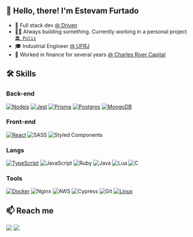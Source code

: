 ## 👋 Hello, there! I'm Estevam Furtado

- 🚀 Full stack dev <a href="https://www.driven.com.br/">@ Driven</a>
- 🧙‍♂️ Always building something. Currently working in a personal project <a href="https://github.com/estevamfurtado/polis">`🏛️ Polis`</a>
- 🎓 Industrial Engineer <a href="https://ufrj.br/en/">@ UFRJ</a>
- 💼 Worked in finance for several years <a href="https://charlesriver.com.br/performance">@ Charles River Capital</a>  

 <!--
  and <img src="https://upload.wikimedia.org/wikipedia/commons/thumb/0/05/Go_Logo_Blue.svg/1280px-Go_Logo_Blue.svg.png" height="23em" align="center" alt="Golang" title="Golang"/>
 -->

## 🛠️ Skills

<div align="">

 
  <strong><h3 align="left">Back-end</h3></strong> 
  
  [![Nodejs](https://img.shields.io/badge/Node.js-43853D?style=for-the-badge&logo=node.js&logoColor=white)](https://nodejs.org/en/docs/)
  [![Jest](https://img.shields.io/badge/-jest-%23C21325?style=for-the-badge&logo=jest&logoColor=white)](https://jestjs.io/)
  [![Prisma](https://img.shields.io/badge/Prisma-3982CE?style=for-the-badge&logo=Prisma&logoColor=white)](https://www.prisma.io/docs/)
  [![Postgres](https://img.shields.io/badge/PostgreSQL-316192?style=for-the-badge&logo=postgresql&logoColor=white)](https://www.postgresql.org/)
  [![MongoDB](https://img.shields.io/badge/MongoDB-%234ea94b.svg?style=for-the-badge&logo=mongodb&logoColor=white)](https://www.mongodb.com/docs/)
  
   <strong><h3 align="left">Front-end</h3></strong> 

  [![React](https://img.shields.io/badge/React-20232A?style=for-the-badge&logo=react&logoColor=61DAFB)](https://reactjs.org/)
  ![SASS](https://img.shields.io/badge/SASS-hotpink.svg?logo=SASS&logoColor=white&style=for-the-badge)
  ![Styled Components](https://img.shields.io/badge/styled--components-DB7093?style=for-the-badge&logo=styled-components&logoColor=white)

 

   <strong><h3 align="left">Langs</h3></strong> 

 [![TypeScript](https://img.shields.io/badge/TypeScript-007ACC?style=for-the-badge&logo=typescript&logoColor=white)](https://www.typescriptlang.org/docs/handbook/2/basic-types.html)
 ![JavaScript](https://img.shields.io/badge/javascript-%23323330.svg?style=for-the-badge&logo=javascript&logoColor=%23F7DF1E)
  ![Ruby](https://img.shields.io/badge/ruby-%23CC342D.svg?style=for-the-badge&logo=ruby&logoColor=white)
  ![Java](https://res.cloudinary.com/practicaldev/image/fetch/s--KR6jSVNe--/c_limit%2Cf_auto%2Cfl_progressive%2Cq_auto%2Cw_880/https://img.shields.io/badge/Java-ED8B00%3Fstyle%3Dfor-the-badge%26logo%3Djava%26logoColor%3Dwhite)
![Lua](https://img.shields.io/badge/lua-%232C2D72.svg?style=for-the-badge&logo=lua&logoColor=white)
![C](https://img.shields.io/badge/c-%2300599C.svg?logo=c&logoColor=white&style=for-the-badge)
 
  <strong><h3 align="left">Tools</h3></strong> 

  [![Docker](https://img.shields.io/badge/docker-%230db7ed.svg?style=for-the-badge&logo=docker&logoColor=white)](https://docs.docker.com/)
  ![Nginx](https://img.shields.io/badge/nginx-%23009639.svg?style=for-the-badge&logo=nginx&logoColor=white)
  ![AWS](https://img.shields.io/badge/AWS-%23FF9900.svg?style=for-the-badge&logo=amazon-aws&logoColor=white)
  ![Cypress](https://img.shields.io/badge/Cypress-17202C?style=for-the-badge&logo=cypress&logoColor=white)
  ![Git](https://img.shields.io/badge/git-%23F05033.svg?style=for-the-badge&logo=git&logoColor=white)
  [![Linux](https://img.shields.io/badge/Linux-FCC624?style=for-the-badge&logo=linux&logoColor=black)](https://github.com/torvalds/linux)
 
 
<!--
![Shell Script](https://img.shields.io/badge/shell_script-%23121011.svg?logo=gnu-bash&logoColor=white&style=for-the-badge)
-->
  
 </div>

## 📫 Reach me
<a href="https://www.linkedin.com/in/estevamfurtado" target="_blank"><img src="https://img.shields.io/badge/-LinkedIn-%230077B5?style=for-the-badge&logo=linkedin&logoColor=white"></a>
<a href = "mailto:estevamfurtado@gmail.com"><img src="https://img.shields.io/badge/-Gmail-%23333?style=for-the-badge&logo=gmail&logoColor=white" target="_blank"></a>
